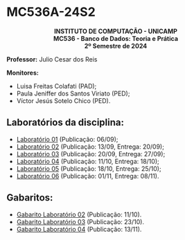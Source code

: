 # MC536A-24S2
<p align="center">
    <b>
        INSTITUTO DE COMPUTAÇÃO - UNICAMP </br>
        MC536 - Banco de Dados: Teoria e Prática </br>
        2º Semestre de 2024 </br>
    </b>
</p>

**Professor:** Julio Cesar dos Reis

**Monitores:**

- Luisa Freitas Colafati (PAD);
- Paula Jeniffer dos Santos Viriato (PED);
- Víctor Jesús Sotelo Chico (PED).

## Laboratórios da disciplina:
- [Laboratório 01](LAB01/enunciado.md) (Publicação: 06/09);
- [Laboratório 02](LAB02/enunciado.md) (Publicação: 13/09, Entrega: 20/09);
- [Laboratório 03](LAB03/enunciado.md) (Publicação: 20/09, Entrega: 27/09);
- [Laboratório 04](LAB04/enunciado.md) (Publicação: 11/10, Entrega: 18/10);
- [Laboratório 05](LAB05/enunciado.md) (Publicação: 18/10, Entrega: 25/10);
- [Laboratório 06](LAB06/enunciado.md) (Publicação: 01/11, Entrega: 08/11).
## Gabaritos:
- [Gabarito Laboratório 02](GABARITOS/LAB02.md) (Publicação: 11/10).
- [Gabarito Laboratório 03](GABARITOS/LAB03.md) (Publicação: 23/10).
- [Gabarito Laboratório 04](GABARITOS/LAB04.md) (Publicação: 13/11).